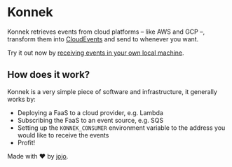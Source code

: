 # Konnek
Konnek retrieves events from cloud platforms – like AWS and GCP –, transform them into [CloudEvents](https://cloudevents.io/) and send to whenever you want.

Try it out now by [receiving events in your own local machine](getting-started/setting-up-local-consumer.md).

## How does it work?
Konnek is a very simple piece of software and infrastructure, it generally works by:
- Deploying a FaaS to a cloud provider, e.g. Lambda
- Subscribing the FaaS to an event source, e.g. SQS
- Setting up the `KONNEK_CONSUMER` environment variable to the address you would like to receive the events
- Profit!

Made with ❤️ by [jojo](https://twitter.com/jonatasbaldin).

